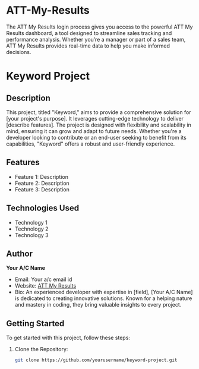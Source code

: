 # ATT-My-Results
The ATT My Results login process gives you access to the powerful ATT My Results dashboard, a tool designed to streamline sales tracking and performance analysis. Whether you’re a manager or part of a sales team, ATT My Results provides real-time data to help you make informed decisions.
# Keyword Project

## Description
This project, titled "Keyword," aims to provide a comprehensive solution for [your project's purpose]. It leverages cutting-edge technology to deliver [describe features]. The project is designed with flexibility and scalability in mind, ensuring it can grow and adapt to future needs. Whether you're a developer looking to contribute or an end-user seeking to benefit from its capabilities, "Keyword" offers a robust and user-friendly experience.

## Features
- Feature 1: Description
- Feature 2: Description
- Feature 3: Description

## Technologies Used
- Technology 1
- Technology 2
- Technology 3

## Author
**Your A/C Name**
- Email: Your a/c email id
- Website: [ATT My Results](https://www.attmy-results.com)
- Bio: An experienced developer with expertise in [field], [Your A/C Name] is dedicated to creating innovative solutions. Known for a helping nature and mastery in coding, they bring valuable insights to every project.

## Getting Started
To get started with this project, follow these steps:

1. Clone the Repository:
   ```sh
   git clone https://github.com/yourusername/keyword-project.git
